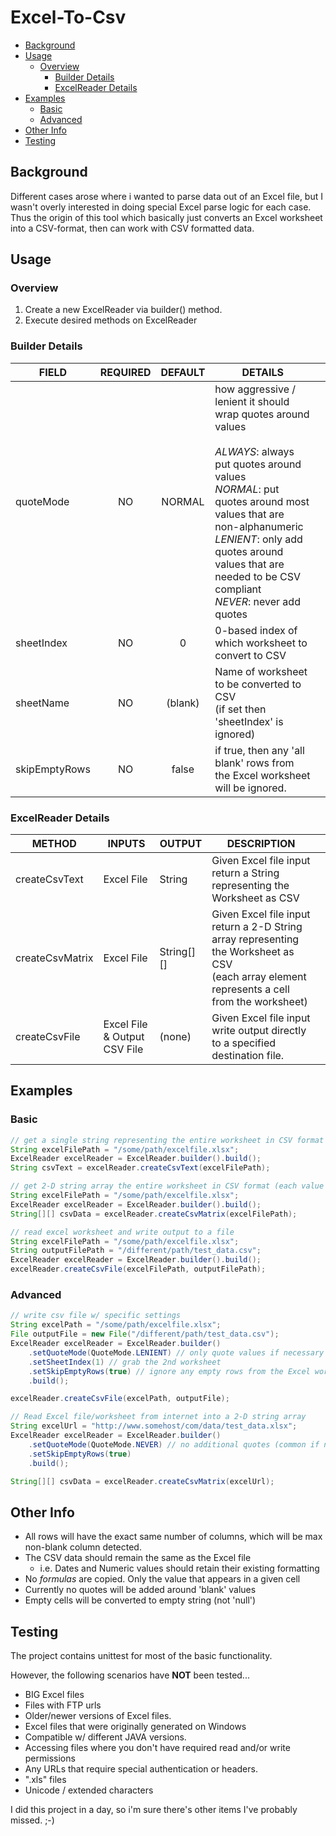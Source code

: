 # Excel-To-Csv
- [Background](#Background)
- [Usage](#Usage)
  * [Overview](#Overview)
    + [Builder&#32;Details](#Builder&#32;Details)
    + [ExcelReader&#32;Details](#ExcelReader&#32;Details)
- [Examples](#Examples)
  * [Basic](#Basic)
  * [Advanced](#Advanced)
- [Other&#32;Info](#Other&#32;Info)
- [Testing](#Testing)

## Background
Different cases arose where i wanted to parse data out of an Excel file, but I wasn't overly interested in doing special Excel parse logic for each case.  Thus the origin of this
 tool which basically just converts an Excel worksheet into a CSV-format, then can work with CSV formatted data.

## Usage
### Overview
1. Create a new ExcelReader via builder() method.
2. Execute desired methods on ExcelReader

### Builder&#32;Details
| FIELD         | REQUIRED | DEFAULT | DETAILS                                                                                                                                                                                                                                                                                  |   |
|---------------|:--------:|:-------:|------------------------------------------------------------------------------------------------------------------------------------------------------------------------------------------------------------------------------------------------------------------------------------------|---|
| quoteMode     | NO       | NORMAL  | how aggressive / lenient it should wrap quotes around values<br><br>*ALWAYS*: always put quotes around values<br>*NORMAL*: put quotes around most values that are non-alphanumeric<br>*LENIENT*: only add quotes around values that are needed to be CSV compliant<br>*NEVER*: never add quotes |   |
| sheetIndex    | NO       | 0       | 0-based index of which worksheet to convert to CSV                                                                                                                                                                                                                                       |   |
| sheetName     | NO       | (blank) | Name of worksheet to be converted to CSV<br> (if set then 'sheetIndex' is ignored)                                                                                                                                                                                                       |   |
| skipEmptyRows | NO       | false   | if true, then any 'all blank' rows from the Excel worksheet will be ignored.                                                                                                                                                                                                             |   |

### ExcelReader&#32;Details
| METHOD          | INPUTS                       | OUTPUT     | DESCRIPTION                                                                                                                                      |   |
|-----------------|------------------------------|------------|--------------------------------------------------------------------------------------------------------------------------------------------------|---|
| createCsvText   | Excel File                   | String     | Given Excel file input return a String representing the Worksheet as CSV                                                                         |   |
| createCsvMatrix | Excel File                   | String[][] | Given Excel file input return a 2-D String array representing the Worksheet as CSV<br> (each array element represents a cell from the worksheet) |   |
| createCsvFile   | Excel File & Output CSV File | (none)     | Given Excel file input write output directly to a specified destination file.  

## Examples
### Basic
```java
// get a single string representing the entire worksheet in CSV format
String excelFilePath = "/some/path/excelfile.xlsx";
ExcelReader excelReader = ExcelReader.builder().build();
String csvText = excelReader.createCsvText(excelFilePath);
```
```java
// get 2-D string array the entire worksheet in CSV format (each value represents a 'cell')
String excelFilePath = "/some/path/excelfile.xlsx";
ExcelReader excelReader = ExcelReader.builder().build();
String[][] csvData = excelReader.createCsvMatrix(excelFilePath);
```
```java
// read excel worksheet and write output to a file
String excelFilePath = "/some/path/excelfile.xlsx";
String outputFilePath = "/different/path/test_data.csv";
ExcelReader excelReader = ExcelReader.builder().build();
excelReader.createCsvFile(excelFilePath, outputFilePath);
```

### Advanced
```java
// write csv file w/ specific settings
String excelPath = "/some/path/excelfile.xlsx";
File outputFile = new File("/different/path/test_data.csv");
ExcelReader excelReader = ExcelReader.builder()
    .setQuoteMode(QuoteMode.LENIENT) // only quote values if necessary
    .setSheetIndex(1) // grab the 2nd worksheet
    .setSkipEmptyRows(true) // ignore any empty rows from the Excel worksheet
    .build();

excelReader.createCsvFile(excelPath, outputFile);
```
```java
// Read Excel file/worksheet from internet into a 2-D string array
String excelUrl = "http://www.somehost/com/data/test_data.xlsx";
ExcelReader excelReader = ExcelReader.builder()
    .setQuoteMode(QuoteMode.NEVER) // no additional quotes (common if not actually saving to a file)
    .setSkipEmptyRows(true) 
    .build();

String[][] csvData = excelReader.createCsvMatrix(excelUrl);
```

## Other&#32;Info
* All rows will have the exact same number of columns, which will be max non-blank column detected.
* The CSV data should remain the same as the Excel file 
  * i.e. Dates and Numeric values should retain their existing formatting
* No _formulas_ are copied.  Only the value that appears in a given cell
* Currently no quotes will be added around 'blank' values 
* Empty cells will be converted to empty string (not 'null')

## Testing
The project contains unittest for most of the basic functionality.

However, the following scenarios have **NOT** been tested...
* BIG Excel files
* Files with FTP urls
* Older/newer versions of Excel files.
* Excel files that were originally generated on Windows
* Compatible w/ different JAVA versions.
* Accessing files where you don't have required read and/or write permissions
* Any URLs that require special authentication or headers.
* ".xls" files
* Unicode / extended characters

I did this project in a day, so i'm sure there's other items I've probably missed.  ;-) 
